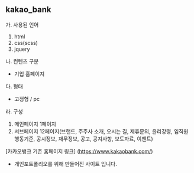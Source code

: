 ## kakao_bank

가. 사용된 언어
 1. html
 2. css(scss)
 3. jquery
 
 
나. 컨텐츠 구분
 * 기업 홈페이지
 
다. 형태
 * 고정형 / pc
 
라. 구성
 1. 메인페이지 1페이지
 2. 서브페이지 12페이지(브랜드, 주주사 소개, 오시는 길, 제휴문의, 윤리강령, 임직원행동기준, 공시정보, 재무정보, 공고, 공지사항, 보도자료, 이벤트)

[카카오뱅크 기존 홈페이지 링크]
(https://www.kakaobank.com/)

* 개인포트폴리오를 위해 만들어진 사이트 입니다.